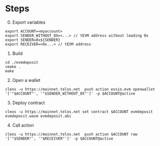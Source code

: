 # Steps

0. Export variables
```
export ACCOUNT=<myaccount>
export SENDER_WITHOUT_0X=<...> // tEVM address without leading 0x
export SENDER=0x${SENDER}
export RECEIVER=<0x...> // tEVM address
```
1. Build
```
cd ./evmdeposit
cmake .
make
```
2. Open a wallet
```
cleos -u https://mainnet.telos.net  push action eosio.evm openwallet '['"$ACCOUNT"', '"$SENDER_WITHOUT_0X"']' -p $ACCOUNT@active
```
3. Deploy contract
```
cleos -u https://mainnet.telos.net set contract $ACCOUNT evmdeposit evmdeposit.wasm evmdeposit.abi
```
4. Call action
```
cleos -u https://mainnet.telos.net  push action $ACCOUNT raw '['"$SENDER"', '"$RECEIVER"']' -p $ACCOUNT@active
```